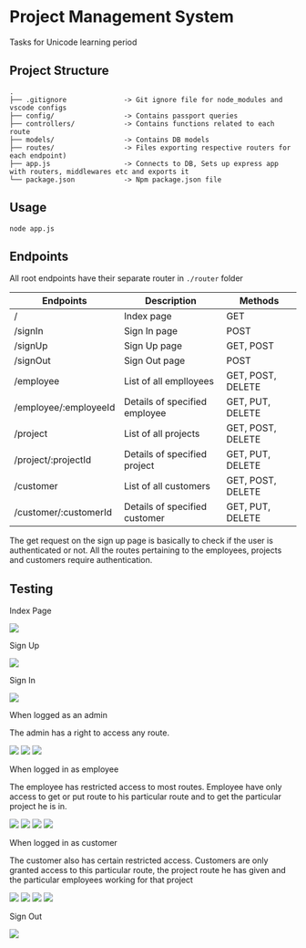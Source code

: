 # Project Management System
Tasks for Unicode learning period

## Project Structure

```
.
├── .gitignore              -> Git ignore file for node_modules and vscode configs
├── config/                 -> Contains passport queries
├── controllers/            -> Contains functions related to each route
├── models/                 -> Contains DB models
├── routes/                 -> Files exporting respective routers for each endpoint)
├── app.js                  -> Connects to DB, Sets up express app with routers, middlewares etc and exports it
└── package.json            -> Npm package.json file
```
## Usage
```
node app.js
```
## Endpoints
All root endpoints have their separate router in `./router` folder

|Endpoints              |Description                                                                    |Methods               |
|-----------------------|-------------------------------------------------------------------------------|----------------------|
|/                      |Index page                                                                     |GET                   |
|/signIn                |Sign In page                                                                   |POST                  |
|/signUp                |Sign Up page                                                                   |GET, POST             |
|/signOut               |Sign Out page                                                                  |POST                  |
|/employee             |List of all emplloyees                                                         |GET, POST, DELETE     |
|/employee/:employeeId |Details of specified employee                                                  |GET, PUT, DELETE      |
|/project              |List of all projects                                                           |GET, POST, DELETE     |
|/project/:projectId   |Details of specified project                                                   |GET, PUT, DELETE      |
|/customer             |List of all customers                                                          |GET, POST, DELETE     |
|/customer/:customerId |Details of specified customer                                                  |GET, PUT, DELETE      |

The get request on the sign up page is basically to check if the user is authenticated or not. All the routes pertaining to the employees, projects and customers require authentication.

## Testing

Index Page

<img src="screenshot/index.jpg">

Sign Up

<img src="screenshot/signup.jpg">

Sign In

<img src="screenshot/signin.jpg">

When logged as an admin

The admin has a right to access any route.

<img src="screenshot/admin1.jpg">

<img src="screenshot/admin2.jpg">

<img src="screenshot/admin3.jpg">

When logged in as employee

The employee has restricted access to most routes. Employee have only access to get or put route to his particular route and to get the particular project he is in.


<img src="screenshot/emp1.jpg">

<img src="screenshot/emp2.jpg">

<img src="screenshot/emp3.jpg">

<img src="screenshot/emp4.jpg">

When logged in as customer

The customer also has certain restricted access. Customers are only granted access to this particular route, the project route he has given and the particular employees working for that project

<img src="screenshot/cust1.jpg">

<img src="screenshot/cust2.jpg">

<img src="screenshot/cust3.jpg">

<img src="screenshot/cust4.jpg">

Sign Out

<img src="screenshot/signout.jpg">
